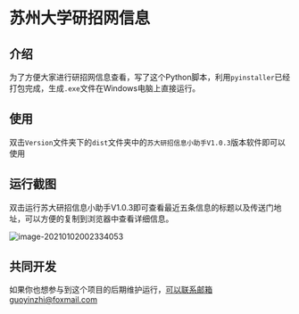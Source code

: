 # 苏州大学研招网信息

## 介绍

为了方便大家进行研招网信息查看，写了这个Python脚本，利用`pyinstaller`已经打包完成，生成`.exe`文件在Windows电脑上直接运行。

## 使用

双击`Version`文件夹下的`dist`文件夹中的`苏大研招信息小助手V1.0.3`版本软件即可以使用

## 运行截图

双击运行苏大研招信息小助手V1.0.3即可查看最近五条信息的标题以及传送门地址，可以方便的复制到浏览器中查看详细信息。

![image-20210102002334053](https://gitee.com/clay_guo/pic-bed/raw/master/img/image-20210102002334053.png)

## 共同开发

如果你也想参与到这个项目的后期维护运行，可以联系邮箱guoyinzhi@foxmail.com